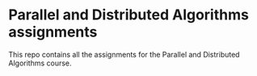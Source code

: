Parallel and Distributed Algorithms assignments
========

This repo contains all the assignments for the Parallel and Distributed Algorithms course.
